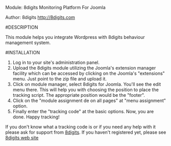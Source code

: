 Module: 8digits Monitoring Platform For Joomla

Author: 8digits <http://8digits.com>


#DESCRIPTION

This module helps you integrate Wordpress with 8digits behaviour management system.

#INSTALLATION

1. Log in to your site's administration panel.
2. Upload the 8digits module utilizing the Joomla's extension manager facility which can be accessed by clicking on the Joomla's "extensions" menu. Just point to the zip file and upload it.
2. Click on module manager, select 8digits for Joomla. You'll see the edit menu there. This will help you with choosing the position to place the tracking script. The appropriate position would be the "footer". 
4. Click on the "module assignment de on all pages" at "menu assignment" option.
5. Finally enter the "tracking code" at the basic options. Now, you are done. Happy tracking!

If you don't know what a tracking code is or if you need any help with it please ask for support from [8digits](http://support.8digits.com). If you haven't registered yet, please see [8digits web site](http://www.8digits.com)
